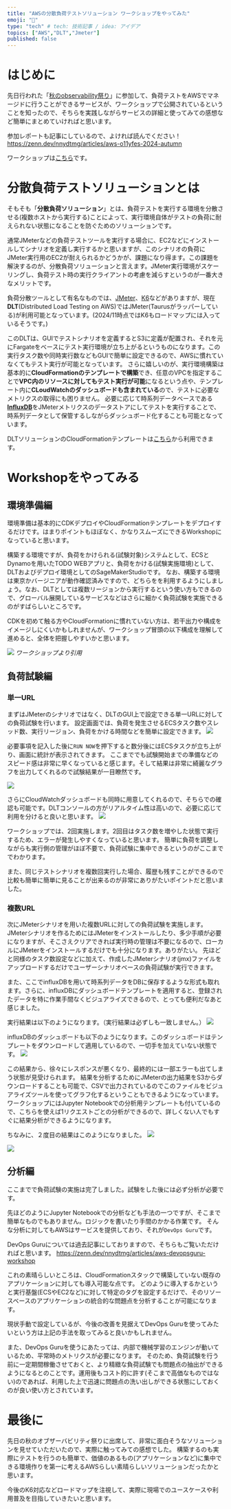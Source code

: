 ```yaml
---
title: "AWSの分散負荷テストソリューション ワークショップをやってみた"
emoji: "🌟"
type: "tech" # tech: 技術記事 / idea: アイデア
topics: ["AWS","DLT","Jmeter"]
published: false
---
```


# はじめに
先日行われた「[秋のobservability祭り](https://aws-startup-lofts.com/apj/loft/tokyo/event/3b5d70e2-9674-475b-8bd7-754b608b64b7)」に参加して、負荷テストをAWSでマネージドに行うことができるサービスが、ワークショップで公開されているということを知ったので、そちらを実践しながらサービスの詳細と使ってみての感想など簡単にまとめていければと思います。

参加レポートも記事にしているので、よければ読んでください！
https://zenn.dev/nnydtmg/articles/aws-o11yfes-2024-autumn


ワークショップは[こちら](https://catalog.us-east-1.prod.workshops.aws/workshops/401f5147-738e-45d9-be9f-fed9c42a60b0/ja-JP)です。


# 分散負荷テストソリューションとは
そもそも「**分散負荷ソリューション**」とは、負荷テストを実行する環境を分散させる(複数ホストから実行する)ことによって、実行環境自体がテストの負荷に耐えられない状態になることを防ぐためのソリューションです。

通常JMeterなどの負荷テストツールを実行する場合に、EC2などにインストールしてシナリオを定義し実行するかと思いますが、このシナリオの負荷にJMeter実行用のEC2が耐えられるかどうかが、課題になり得ます。この課題を解決するのが、分散負荷ソリューションと言えます。JMeter実行環境がスケーリングし、負荷テスト時の実行クライアントの考慮を減らすというのが一番大きなメリットです。

負荷分散ツールとして有名なものでは、[JMeter](https://jmeter.apache.org/)、[K6](https://k6.io/)などがありますが、現在**DLT**(Distributed Load Testing on AWS)ではJMeter(Taurusがラッパーしている)が利用可能となっています。(2024/11時点ではK6もロードマップには入っているそうです。)

このDLTは、GUIでテストシナリオを定義するとS3に定義が配置され、それを元にFargateをベースにテスト実行環境が立ち上がるというものになります。この実行タスク数や同時実行数などもGUIで簡単に設定できるので、AWSに慣れていなくてもテスト実行が可能となっています。
さらに嬉しいのが、実行環境構築は基本的に**CloudFormationのテンプレートで構築**でき、任意のVPCを指定することで**VPC内のリソースに対してもテスト実行が可能**になるという点や、テンプレート内に**CLoudWatchのダッシュボードも含まれている**ので、テストに必要なメトリクスの取得にも困りません。
必要に応じて時系列データベースである[**InfluxDB**](https://aws.amazon.com/jp/blogs/news/run-and-manage-open-source-influxdb-databases-with-amazon-timestream/)をJMeterメトリクスのデータストアにしてテストを実行することで、時系列データとして保管するしながらダッシュボード化することも可能となっています。

DLTソリューションのCloudFormationテンプレートは[こちら](https://aws.amazon.com/jp/solutions/implementations/distributed-load-testing-on-aws/)から利用できます。



# Workshopをやってみる
## 環境準備編
環境準備は基本的にCDKデプロイやCloudFormationテンプレートをデプロイするだけです。はまりポイントもほぼなく、かなりスムーズにできるWorkshopになっていると思います。

構築する環境ですが、負荷をかけられる(試験対象)システムとして、ECSとDynamoを用いたTODO WEBアプリと、負荷をかける(試験実施環境)として、DLTおよびデプロイ環境としてのSageMakerStudioです。
なお、構築する環境は東京かバージニアが動作確認済みですので、どちらをを利用するようにしましょう。なお、DLTとしては複数リージョンから実行するという使い方もできるので、グローバル展開しているサービスなどはさらに細かく負荷試験を実施できるのがすばらしいところです。

CDKを初めて触る方やCloudFormationに慣れていない方は、若干出力や構成をイメージしにくいかもしれませんが、ワークショップ冒頭の以下構成を理解して進めると、全体を把握しやすいかと思います。

![](https://storage.googleapis.com/zenn-user-upload/9289ae65bc54-20241109.png)
*ワークショップより引用*

## 負荷試験編
### 単一URL
まずはJMeterのシナリオではなく、DLTのGUI上で設定できる単一URLに対しての負荷試験を行います。
設定画面では、負荷を発生させるECSタスク数やスレッド数、実行リージョン、負荷をかける時間などを簡単に設定できます。
![](https://storage.googleapis.com/zenn-user-upload/34ff8e1625ff-20241113.png)

必要事項を記入した後に`RUN NOW`を押下すると数分後にはECSタスクが立ち上がり、画面に統計が表示されてきます。
ここまででも試験開始までの準備などのスピード感は非常に早くなっていると感じます。そして結果は非常に綺麗なグラフを出力してくれるので試験結果が一目瞭然です。

![](https://storage.googleapis.com/zenn-user-upload/4698eac3a8b5-20241113.png)

さらにCloudWatchダッシュボードも同時に用意してくれるので、そちらでの確認も可能です。DLTコンソールの方がリアルタイム性は高いので、必要に応じて利用を分けると良いと思います。
![](https://storage.googleapis.com/zenn-user-upload/61c8664716ae-20241113.png)

ワークショップでは、2回実施します。2回目はタスク数を増やした状態で実行するため、エラーが発生しやすくなっていると思います。
簡単に負荷を調整しながらも実行側の管理がほぼ不要で、負荷試験に集中できるというのがここまででわかります。

また、同じテストシナリオを複数回実行した場合、履歴も残すことができるので比較も簡単に簡単に見ることが出来るのが非常にありがたいポイントだと思いました。

### 複数URL
次にJMeterシナリオを用いた複数URLに対しての負荷試験を実施します。
JMeterシナリオを作るためにはJMeterをインストールしたり、多少手順が必要になりますが、そこさえクリアできれば実行時の管理は不要になるので、ローカルにJMeterをインストールするだけでも十分になります。ありがたい。
先ほどと同様のタスク数設定などに加えて、作成したJMeterシナリオ(jmx)ファイルをアップロードするだけでユーザーシナリオベースの負荷試験が実行できます。

また、ここでinfluxDBを用いて時系列データをDBに保存するような形式も取れます。さらに、influxDBにダッシュボードテンプレートを適用すると、登録されたデータを特に作業手間なくビジュアライズできるので、とっても便利だなあと感じました。

実行結果は以下のようになります。（実行結果は必ずしも一致しません。）
![](https://storage.googleapis.com/zenn-user-upload/c474f7e473c8-20241113.png)

influxDBのダッシュボードも以下のようになります。このダッシュボードはテンプレートをダウンロードして適用しているので、一切手を加えていない状態です。
![](https://storage.googleapis.com/zenn-user-upload/a48bc17d18ab-20241113.png)

この結果から、徐々にレスポンスが悪くなり、最終的には一部エラーも出てしまう状態が見受けられます。
結果を分析するためにJMeterの出力結果をS3からダウンロードすることも可能で、CSVで出力されているのでこのファイルをビジュアライズツールを使ってグラフ化するということもできるようになっています。
ワークショップにはJupyter Notebookでの分析用テンプレートも付いているので、こちらを使えば1リクエストごとの分析ができるので、詳しくない人でもすぐに結果分析ができるようになります。

ちなみに、２度目の結果はこのようになりました。
![](https://storage.googleapis.com/zenn-user-upload/1a82761c47b2-20241113.png)

![](https://storage.googleapis.com/zenn-user-upload/62ceaf9113f2-20241113.png)


## 分析編
ここまでで負荷試験の実施は完了しました。試験をした後には必ず分析が必要です。

先ほどのようにJupyter Notebookでの分析なども手法の一つですが、そこまで簡単なものでもありません。ロジックを書いたり手間のかかる作業です。
そんな分析に対してもAWSはサービスを提供しており、それが`DevOps Guru`です。

DevOps Guruについては過去記事にしておりますので、そちらもご覧いただければと思います。
https://zenn.dev/nnydtmg/articles/aws-devopsguru-workshop

これの素晴らしいところは、CloudFormationスタックで構築していない既存のアプリケーションに対しても導入可能な点です。
どのように導入するかというと実行基盤(ECSやEC2など)に対して特定のタグを設定するだけで、そのリソースベースのアプリケーションの統合的な問題点を分析することが可能になります。

現状手動で設定しているが、今後の改善を見据えてDevOps Guruを使ってみたいという方は上記の手法を取ってみると良いかもしれません。

また、DevOps Guruを使うにあたっては、内部で機械学習のエンジンが動いているため、平常時のメトリクスが必要になります。
そのため、負荷試験を行う前に一定期間稼働させておくと、より精緻な負荷試験でも問題点の抽出ができるようになるとのことです。運用後もコスト的に許す(そこまで高価なものではない)のであれば、利用した上で迅速に問題点の洗い出しができる状態にしておくのが良い使い方とされています。


# 最後に
先日の秋のオブザーバビリティ祭りに出席して、非常に面白そうなソリューションを見せていただいたので、実際に触ってみての感想でした。
構築するのも実際にテストを行うのも簡単で、価値のあるもの(アプリケーションなど)に集中できる環境作りを第一に考えるAWSらしい素晴らしいソリューションだったかと思います。

今後のK6対応などロードマップを注視して、実際に現場でのユースケースや利用普及を目指していきたいと思います。


